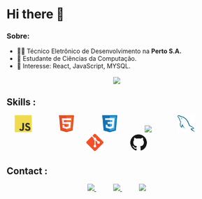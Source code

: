# Hi there 👋

### Sobre:

- 👨‍💻 Técnico Eletrônico de Desenvolvimento na **Perto S.A.**
- 🌱 Estudante de Ciências da Computação.
- 💙 Interesse: React, JavaScript, MYSQL.


<p align="center">
  <a>
    <img  align="center" src="https://github-readme-stats.vercel.app/api/top-langs/?username=Vinicius-Garcia&theme=tokyonight&show_icons=true" />
  </a>
</p>
<p>

## Skills :
<p align="center">
    <img height="40" src="https://raw.githubusercontent.com/devicons/devicon/master/icons/javascript/javascript-original.svg">
    &nbsp;&nbsp;&nbsp;&nbsp;&nbsp;&nbsp;&nbsp;&nbsp;&nbsp;&nbsp;&nbsp;&nbsp;&nbsp;
    <img height="40" src="https://raw.githubusercontent.com/devicons/devicon/master/icons/html5/html5-original.svg">
    &nbsp;&nbsp;&nbsp;&nbsp;&nbsp;&nbsp;&nbsp;&nbsp;&nbsp;&nbsp;&nbsp;&nbsp;&nbsp;
    <img height="40" src="https://raw.githubusercontent.com/devicons/devicon/master/icons/css3/css3-original.svg">
    &nbsp;&nbsp;&nbsp;&nbsp;&nbsp;&nbsp;&nbsp;&nbsp;&nbsp;&nbsp;&nbsp;&nbsp;&nbsp;
    <img height="40" src="https://cdn.jsdelivr.net/gh/devicons/devicon/icons/php/php-original.svg">
    &nbsp;&nbsp;&nbsp;&nbsp;&nbsp;&nbsp;&nbsp;&nbsp;&nbsp;&nbsp;&nbsp;&nbsp;&nbsp;
    <img height="40" src="https://raw.githubusercontent.com/devicons/devicon/master/icons/mysql/mysql-original.svg">
     &nbsp;&nbsp;&nbsp;&nbsp;&nbsp;&nbsp;&nbsp;&nbsp;&nbsp;&nbsp;&nbsp;&nbsp;&nbsp;
    <img height="40" src="https://raw.githubusercontent.com/devicons/devicon/master/icons/git/git-original.svg">
    &nbsp;&nbsp;&nbsp;&nbsp;&nbsp;&nbsp;&nbsp;&nbsp;&nbsp;&nbsp;&nbsp;&nbsp;&nbsp;
    <img height="40" src="https://raw.githubusercontent.com/devicons/devicon/master/icons/github/github-original.svg">
    
   
</p>

## Contact :

<p align="center">
    <a href="https://github.com/Vinicius-Garcia">
        <img  src="https://img.shields.io/badge/github-%23100000.svg?&style=for-the-badge&logo=github&logoColor=white&link=mailto:https://www.linkedin.com/in/vinicius-da-silva-garcia/">
    </a>
    &nbsp;&nbsp;&nbsp;&nbsp;&nbsp;&nbsp;&nbsp;&nbsp;&nbsp;
    <a href="mailto:viniciusgarcia1300@gmail.com">
        <img src="https://img.shields.io/badge/gmail-D14836?&style=for-the-badge&logo=gmail&logoColor=white&link=mailto:viniciusgarcia1300@gmail.com">
    </a>
    &nbsp;&nbsp;&nbsp;&nbsp;&nbsp;&nbsp;&nbsp;&nbsp;&nbsp;
    <a href="https://www.linkedin.com/in/vinicius-da-silva-garcia/">
        <img src="https://img.shields.io/badge/linkedin-%230077B5.svg?&style=for-the-badge&logo=linkedin&logoColor=white&link=mailto:https://www.linkedin.com/in/vinicius-da-silva-garcia/">
    </a>
</p>

</p>
